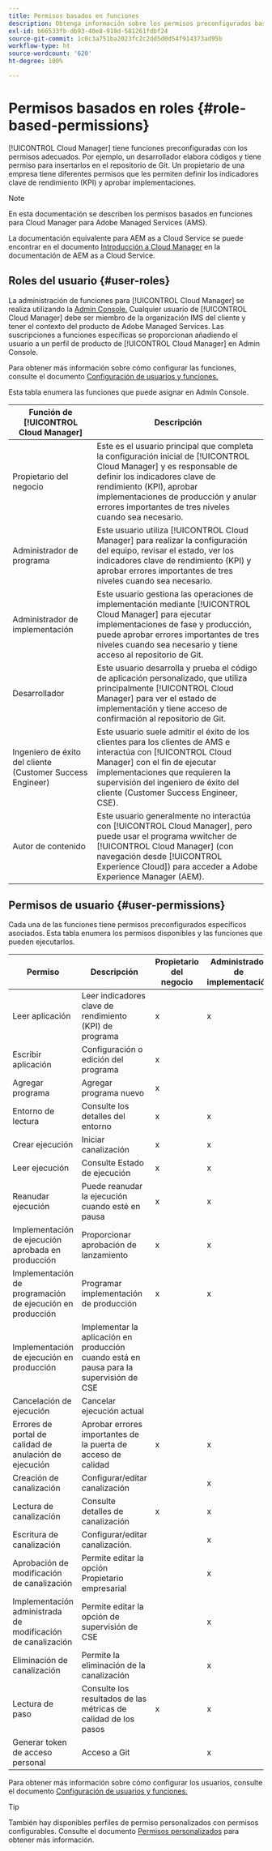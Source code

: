 ```yaml
---
title: Permisos basados en funciones
description: Obtenga información sobre los permisos preconfigurados basados en funciones de Cloud Manager para administrar el acceso a los recursos de la nube.
exl-id: b66533fb-db93-40e8-919d-581261fdbf24
source-git-commit: 1c0c3a751ba2023fc2c2dd5d0d54f914373ad95b
workflow-type: ht
source-wordcount: '620'
ht-degree: 100%

---
```



# Permisos basados en roles {#role-based-permissions}

[!UICONTROL Cloud Manager] tiene funciones preconfiguradas con los permisos adecuados. Por ejemplo, un desarrollador elabora códigos y tiene permiso para insertarlos en el repositorio de Git. Un propietario de una empresa tiene diferentes permisos que les permiten definir los indicadores clave de rendimiento (KPI) y aprobar implementaciones.

>[!NOTE]
>
>En esta documentación se describen los permisos basados en funciones para Cloud Manager para Adobe Managed Services (AMS).
>
>La documentación equivalente para AEM as a Cloud Service se puede encontrar en el documento [Introducción a Cloud Manager](https://experienceleague.adobe.com/docs/experience-manager-cloud-service/content/onboarding/concepts/cloud-manager-introduction.html#role-based-permissions) en la documentación de AEM as a Cloud Service.

## Roles del usuario {#user-roles}

La administración de funciones para [!UICONTROL Cloud Manager] se realiza utilizando la [Admin Console.](https://helpx.adobe.com/es/enterprise/using/admin-console.html) Cualquier usuario de [!UICONTROL Cloud Manager] debe ser miembro de la organización IMS del cliente y tener el contexto del producto de Adobe Managed Services. Las suscripciones a funciones específicas se proporcionan añadiendo el usuario a un perfil de producto de [!UICONTROL Cloud Manager] en Admin Console.

Para obtener más información sobre cómo configurar las funciones, consulte el documento [Configuración de usuarios y funciones.](/help/requirements/users-and-roles.md)

Esta tabla enumera las funciones que puede asignar en Admin Console.

| Función de [!UICONTROL Cloud Manager] | Descripción |
|---|---|
| Propietario del negocio | Este es el usuario principal que completa la configuración inicial de [!UICONTROL Cloud Manager] y es responsable de definir los indicadores clave de rendimiento (KPI), aprobar implementaciones de producción y anular errores importantes de tres niveles cuando sea necesario. |
| Administrador de programa | Este usuario utiliza [!UICONTROL Cloud Manager] para realizar la configuración del equipo, revisar el estado, ver los indicadores clave de rendimiento (KPI) y aprobar errores importantes de tres niveles cuando sea necesario. |
| Administrador de implementación | Este usuario gestiona las operaciones de implementación mediante [!UICONTROL Cloud Manager] para ejecutar implementaciones de fase y producción, puede aprobar errores importantes de tres niveles cuando sea necesario y tiene acceso al repositorio de Git. |
| Desarrollador | Este usuario desarrolla y prueba el código de aplicación personalizado, que utiliza principalmente [!UICONTROL Cloud Manager] para ver el estado de implementación y tiene acceso de confirmación al repositorio de Git. |
| Ingeniero de éxito del cliente (Customer Success Engineer) | Este usuario suele admitir el éxito de los clientes para los clientes de AMS e interactúa con [!UICONTROL Cloud Manager] con el fin de ejecutar implementaciones que requieren la supervisión del ingeniero de éxito del cliente (Customer Success Engineer, CSE). |
| Autor de contenido | Este usuario generalmente no interactúa con [!UICONTROL Cloud Manager], pero puede usar el programa wwitcher de [!UICONTROL Cloud Manager] (con navegación desde [!UICONTROL Experience Cloud]) para acceder a Adobe Experience Manager (AEM). |

## Permisos de usuario {#user-permissions}

Cada una de las funciones tiene permisos preconfigurados específicos asociados. Esta tabla enumera los permisos disponibles y las funciones que pueden ejecutarlos.


| Permiso | Descripción | Propietario del negocio | Administrador de implementación | Administrador de programa | Desarrollador | CSE |
|--- |--- |--- |--- |--- |--- |--- |
| Leer aplicación | Leer indicadores clave de rendimiento (KPI) de programa | x | x | x | x | x |
| Escribir aplicación | Configuración o edición del programa | x |  |  |  |  |
| Agregar programa | Agregar programa nuevo | x |  |  |  |  |
| Entorno de lectura | Consulte los detalles del entorno | x | x | x | x | x |
| Crear ejecución | Iniciar canalización | x | x | x |  |  |
| Leer ejecución | Consulte Estado de ejecución | x | x | x | x | x |
| Reanudar ejecución | Puede reanudar la ejecución cuando esté en pausa | x | x | x |  | x |
| Implementación de ejecución aprobada en producción | Proporcionar aprobación de lanzamiento | x | x | x |  |  |
| Implementación de programación de ejecución en producción | Programar implementación de producción | x | x | x |  | x |
| Implementación de ejecución en producción | Implementar la aplicación en producción cuando está en pausa para la supervisión de CSE |  |  |  |  | x |
| Cancelación de ejecución | Cancelar ejecución actual |  |  | x |  |  |
| Errores de portal de calidad de anulación de ejecución | Aprobar errores importantes de la puerta de acceso de calidad | x | x | x |  |  |
| Creación de canalización | Configurar/editar canalización |  | x |  |  |  |
| Lectura de canalización | Consulte detalles de canalización | x | x | x | x | x |
| Escritura de canalización | Configurar/editar canalización. |  | x |  |  |  |
| Aprobación de modificación de canalización | Permite editar la opción Propietario empresarial |  | x |  |  |  |
| Implementación administrada de modificación de canalización | Permite editar la opción de supervisión de CSE |  | x |  |  |  |
| Eliminación de canalización | Permite la eliminación de la canalización |  | x |  |  |  |
| Lectura de paso | Consulte los resultados de las métricas de calidad de los pasos | x | x | x | x | x |
| Generar token de acceso personal | Acceso a Git |  | x |  | x |  |

Para obtener más información sobre cómo configurar los usuarios, consulte el documento [Configuración de usuarios y funciones.](/help/requirements/users-and-roles.md)

>[!TIP]
>
>También hay disponibles perfiles de permiso personalizados con permisos configurables. Consulte el documento [Permisos personalizados](/help/using/custom-permissions.md) para obtener más información.

